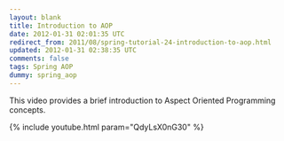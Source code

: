 ```yaml
---           
layout: blank
title: Introduction to AOP
date: 2012-01-31 02:01:35 UTC
redirect_from: 2011/08/spring-tutorial-24-introduction-to-aop.html
updated: 2012-01-31 02:38:35 UTC
comments: false
tags: Spring AOP
dummy: spring_aop
---
```


This video provides a brief introduction to Aspect Oriented Programming concepts.

{% include youtube.html param="QdyLsX0nG30" %}